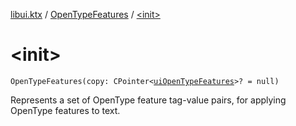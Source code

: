 [libui.ktx](../index.md) / [OpenTypeFeatures](index.md) / [&lt;init&gt;](./-init-.md)

# &lt;init&gt;

`OpenTypeFeatures(copy: CPointer<`[`uiOpenTypeFeatures`](../../libui/ui-open-type-features.md)`>? = null)`

Represents a set of OpenType feature tag-value pairs, for applying OpenType features to text.

